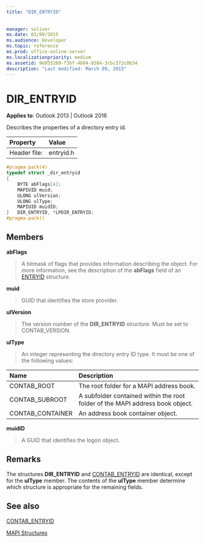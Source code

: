```yaml
---
title: "DIR_ENTRYID"
 
 
manager: soliver
ms.date: 03/09/2015
ms.audience: Developer
ms.topic: reference
ms.prod: office-online-server
ms.localizationpriority: medium
ms.assetid: 9e055269-f3bf-4b64-8384-3cbc372c0b34
description: "Last modified: March 09, 2015"
---
```


# DIR_ENTRYID

  
  
**Applies to**: Outlook 2013 | Outlook 2016 
  
Describes the properties of a directory entry id.
  
|Property |Value |
|:-----|:-----|
|Header file:  <br/> |entryid.h  <br/> |
   
```cpp
#pragma pack(4)
typedef struct _dir_entryid
{
    BYTE abFlags[4]; 
    MAPIUID muid; 
    ULONG ulVersion; 
    ULONG ulType; 
    MAPIUID muidID; 
}   DIR_ENTRYID, *LPDIR_ENTRYID; 
#pragma pack()
```

## Members

 **abFlags**
  
> A bitmask of flags that provides information describing the object. For more information, see the description of the **abFlags** field of an [ENTRYID](entryid.md) structure. 
    
 **muid**
  
> GUID that identifies the store provider.
    
 **ulVersion**
  
> The version number of the **DIR_ENTRYID** structure. Must be set to CONTAB_VERSION. 
    
 **ulType**
  
> An integer representing the directory entry ID type. It must be one of the following values:
    
|**Name**|**Description**|
|:-----|:-----|
|CONTAB_ROOT  <br/> |The root folder for a MAPI address book. |
|CONTAB_SUBROOT  <br/> |A subfolder contained within the root folder of the MAPI address book object. |
|CONTAB_CONTAINER  <br/> |An address book container object. |
   
 **muidID**
  
> A GUID that identifies the logon object.
    
## Remarks

The structures **DIR_ENTRYID** and [CONTAB_ENTRYID](contab_entryid.md) are identical, except for the **ulType** member. The contents of the **ulType** member determine which structure is appropriate for the remaining fields. 
  
## See also



[CONTAB_ENTRYID](contab_entryid.md)


[MAPI Structures](mapi-structures.md)

